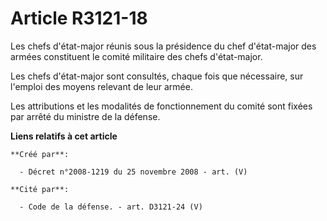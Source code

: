 # Article R3121-18

Les chefs d'état-major réunis sous la présidence du chef d'état-major des armées constituent le comité militaire des chefs
d'état-major.

Les chefs d'état-major sont consultés, chaque fois que nécessaire, sur l'emploi des moyens relevant de leur armée.

Les attributions et les modalités de fonctionnement du comité sont fixées par arrêté du ministre de la défense.

**Liens relatifs à cet article**

	**Créé par**:

	  - Décret n°2008-1219 du 25 novembre 2008 - art. (V)

	**Cité par**:

	  - Code de la défense. - art. D3121-24 (V)
